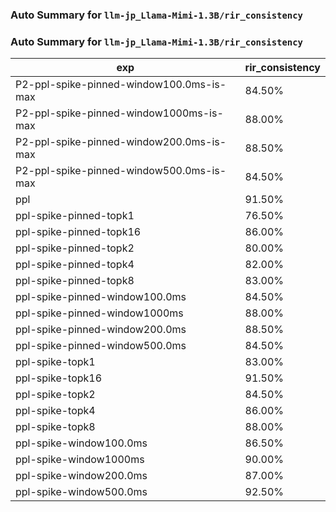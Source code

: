 ### Auto Summary for `llm-jp_Llama-Mimi-1.3B/rir_consistency`

### Auto Summary for `llm-jp_Llama-Mimi-1.3B/rir_consistency`

<!-- AUTO-GEN: SPLIT TABLE -->
| exp | rir_consistency |
| --- | --- |
| P2-ppl-spike-pinned-window100.0ms-is-max | 84.50% |
| P2-ppl-spike-pinned-window1000ms-is-max | 88.00% |
| P2-ppl-spike-pinned-window200.0ms-is-max | 88.50% |
| P2-ppl-spike-pinned-window500.0ms-is-max | 84.50% |
| ppl | 91.50% |
| ppl-spike-pinned-topk1 | 76.50% |
| ppl-spike-pinned-topk16 | 86.00% |
| ppl-spike-pinned-topk2 | 80.00% |
| ppl-spike-pinned-topk4 | 82.00% |
| ppl-spike-pinned-topk8 | 83.00% |
| ppl-spike-pinned-window100.0ms | 84.50% |
| ppl-spike-pinned-window1000ms | 88.00% |
| ppl-spike-pinned-window200.0ms | 88.50% |
| ppl-spike-pinned-window500.0ms | 84.50% |
| ppl-spike-topk1 | 83.00% |
| ppl-spike-topk16 | 91.50% |
| ppl-spike-topk2 | 84.50% |
| ppl-spike-topk4 | 86.00% |
| ppl-spike-topk8 | 88.00% |
| ppl-spike-window100.0ms | 86.50% |
| ppl-spike-window1000ms | 90.00% |
| ppl-spike-window200.0ms | 87.00% |
| ppl-spike-window500.0ms | 92.50% |
<!-- AUTO-GEN: SPLIT TABLE -->
